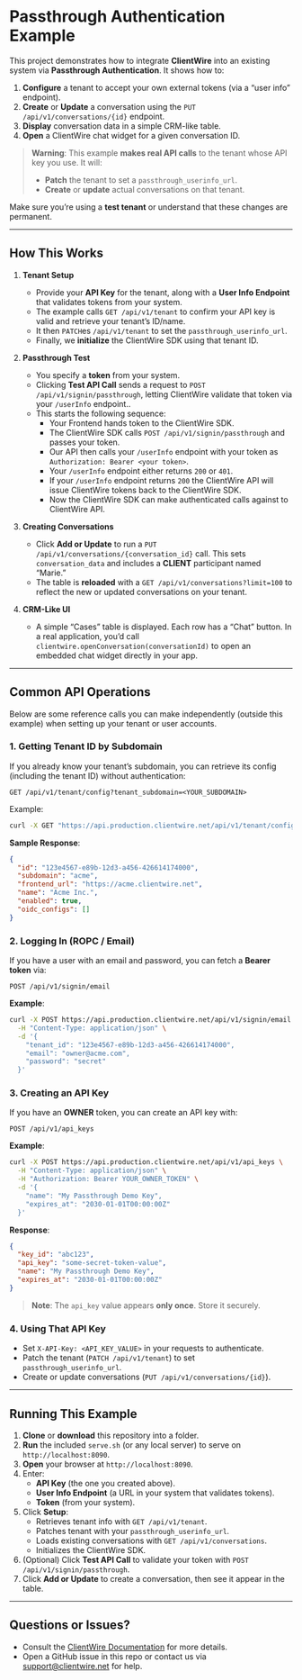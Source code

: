 # Passthrough Authentication Example

This project demonstrates how to integrate **ClientWire** into an existing system via **Passthrough Authentication**. It shows how to:

1. **Configure** a tenant to accept your own external tokens (via a “user info” endpoint).
2. **Create** or **Update** a conversation using the `PUT /api/v1/conversations/{id}` endpoint.
3. **Display** conversation data in a simple CRM-like table.
4. **Open** a ClientWire chat widget for a given conversation ID.

> **Warning**: This example **makes real API calls** to the tenant whose API key you use. It will:
> - **Patch** the tenant to set a `passthrough_userinfo_url`.
> - **Create** or **update** actual conversations on that tenant.

Make sure you’re using a **test tenant** or understand that these changes are permanent.

---

## How This Works

1. **Tenant Setup**  
   - Provide your **API Key** for the tenant, along with a **User Info Endpoint** that validates tokens from your system.
   - The example calls `GET /api/v1/tenant` to confirm your API key is valid and retrieve your tenant’s ID/name.
   - It then `PATCH`es `/api/v1/tenant` to set the `passthrough_userinfo_url`.
   - Finally, we **initialize** the ClientWire SDK using that tenant ID.

2. **Passthrough Test**  
   - You specify a **token** from your system.
   - Clicking **Test API Call** sends a request to `POST /api/v1/signin/passthrough`, letting ClientWire validate that token via your `/userInfo` endpoint..
   - This starts the following sequence:
     - Your Frontend hands token to the ClientWire SDK.
     - The ClientWire SDK calls `POST /api/v1/signin/passthrough` and passes your token.
     - Our API then calls your `/userInfo` endpoint with your token as `Authorization: Bearer <your token>`.
     - Your `/userInfo` endpoint either returns `200` or `401`.
     - If your `/userInfo` endpoint returns `200` the ClientWire API will issue ClientWire tokens back to the ClientWire SDK.
     - Now the ClientWire SDK can make authenticated calls against to ClientWire API.

3. **Creating Conversations**  
   - Click **Add or Update** to run a `PUT /api/v1/conversations/{conversation_id}` call. This sets `conversation_data` and includes a **CLIENT** participant named “Marie.”  
   - The table is **reloaded** with a `GET /api/v1/conversations?limit=100` to reflect the new or updated conversations on your tenant.

4. **CRM-Like UI**  
   - A simple “Cases” table is displayed. Each row has a “Chat” button. In a real application, you’d call `clientwire.openConversation(conversationId)` to open an embedded chat widget directly in your app.

---

## Common API Operations

Below are some reference calls you can make independently (outside this example) when setting up your tenant or user accounts.

### 1. Getting Tenant ID by Subdomain

If you already know your tenant’s subdomain, you can retrieve its config (including the tenant ID) without authentication:

```
GET /api/v1/tenant/config?tenant_subdomain=<YOUR_SUBDOMAIN>
```

Example:
```bash
curl -X GET "https://api.production.clientwire.net/api/v1/tenant/config?tenant_subdomain=acme"
```

**Sample Response**:
```json
{
  "id": "123e4567-e89b-12d3-a456-426614174000",
  "subdomain": "acme",
  "frontend_url": "https://acme.clientwire.net",
  "name": "Acme Inc.",
  "enabled": true,
  "oidc_configs": []
}
```

### 2. Logging In (ROPC / Email)

If you have a user with an email and password, you can fetch a **Bearer token** via:

```
POST /api/v1/signin/email
```

**Example**:
```bash
curl -X POST https://api.production.clientwire.net/api/v1/signin/email \
  -H "Content-Type: application/json" \
  -d '{
    "tenant_id": "123e4567-e89b-12d3-a456-426614174000",
    "email": "owner@acme.com",
    "password": "secret"
  }'
```

### 3. Creating an API Key

If you have an **OWNER** token, you can create an API key with:

```
POST /api/v1/api_keys
```

**Example**:
```bash
curl -X POST https://api.production.clientwire.net/api/v1/api_keys \
  -H "Content-Type: application/json" \
  -H "Authorization: Bearer YOUR_OWNER_TOKEN" \
  -d '{
    "name": "My Passthrough Demo Key",
    "expires_at": "2030-01-01T00:00:00Z"
  }'
```

**Response**:
```json
{
  "key_id": "abc123",
  "api_key": "some-secret-token-value",
  "name": "My Passthrough Demo Key",
  "expires_at": "2030-01-01T00:00:00Z"
}
```

> **Note**: The `api_key` value appears **only once**. Store it securely.

### 4. Using That API Key

- Set `X-API-Key: <API_KEY_VALUE>` in your requests to authenticate.  
- Patch the tenant (`PATCH /api/v1/tenant`) to set `passthrough_userinfo_url`.  
- Create or update conversations (`PUT /api/v1/conversations/{id}`).

---

## Running This Example

1. **Clone** or **download** this repository into a folder.
2. **Run** the included `serve.sh` (or any local server) to serve on `http://localhost:8090`.
3. **Open** your browser at `http://localhost:8090`.
4. Enter:
   - **API Key** (the one you created above).
   - **User Info Endpoint** (a URL in your system that validates tokens).
   - **Token** (from your system).
5. Click **Setup**:
   - Retrieves tenant info with `GET /api/v1/tenant`.
   - Patches tenant with your `passthrough_userinfo_url`.
   - Loads existing conversations with `GET /api/v1/conversations`.
   - Initializes the ClientWire SDK.
6. (Optional) Click **Test API Call** to validate your token with `POST /api/v1/signin/passthrough`.
7. Click **Add or Update** to create a conversation, then see it appear in the table.

---

## Questions or Issues?

- Consult the [ClientWire Documentation](https://clientwire.net/docs) for more details.
- Open a GitHub issue in this repo or contact us via [support@clientwire.net](mailto:support@clientwire.net) for help.
